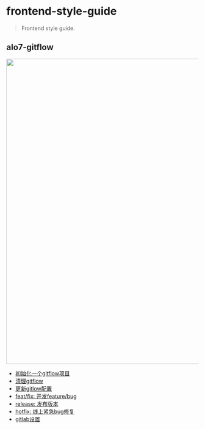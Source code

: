 # frontend-style-guide
> Frontend style guide.


## alo7-gitflow
<img src="https://danielkummer.github.io/git-flow-cheatsheet/img/git-flow-commands.png" width="800">

- [初始化一个gitflow项目](./docs/alo7-gitflow/001-initialize.md)
- [清理gitflow](./docs/alo7-gitflow/002-clean.md)
- [更新gitlow配置](./docs/alo7-gitflow/003-update.md)
- [feat/fix: 开发feature/bug](./docs/alo7-gitflow/004-feature.md)
- [release: 发布版本](./docs/alo7-gitflow/005-release.md)
- [hotfix: 线上紧急bug修复](./docs/alo7-gitflow/006-hotfix.md)
- [gitlab设置](./docs/alo7-gitflow/099-gitlab.md)
